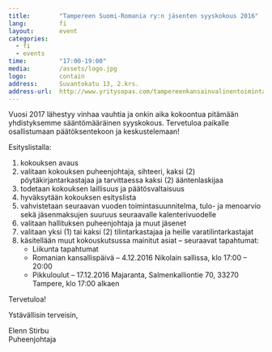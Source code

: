 ```yaml
---
title:        "Tampereen Suomi-Romania ry:n jäsenten syyskokous 2016"
lang:         fi
layout:       event
categories:
  - fi
  - events
time:         "17:00-19:00"
media:        /assets/logo.jpg
logo:         contain
address:      Suvantokatu 13, 2.krs.
address-url:  http://www.yritysopas.com/tampereenkansainvalinentoimintakeskus/
---
```


Vuosi 2017 lähestyy vinhaa vauhtia ja onkin aika kokoontua pitämään yhdistyksemme sääntömääräinen syyskokous. Tervetuloa paikalle osallistumaan päätöksentekoon ja keskustelemaan!

Esityslistalla:

1. kokouksen avaus
1. valitaan kokouksen puheenjohtaja, sihteeri, kaksi (2) pöytäkirjantarkastajaa ja tarvittaessa kaksi (2) ääntenlaskijaa
1. todetaan kokouksen laillisuus ja päätösvaltaisuus
1. hyväksytään kokouksen esityslista
1. vahvistetaan seuraavan vuoden toimintasuunnitelma, tulo- ja menoarvio sekä jäsenmaksujen suuruus seuraavalle kalenterivuodelle
1. valitaan hallituksen puheenjohtaja ja muut jäsenet
1. valitaan yksi (1) tai kaksi (2) tilintarkastajaa ja heille varatilintarkastajat
1. käsitellään muut kokouskutsussa mainitut asiat – seuraavat tapahtumat:
   - Liikunta tapahtumat
   - Romanian kansallispäivä – 4.12.2016 Nikolain sallissa, klo 17:00 – 20:00
   - Pikkuloulut – 17.12.2016 Majaranta, Salmenkalliontie 70, 33270 Tampere, klo 17:00 alkaen 

Tervetuloa!

Ystävällisin terveisin,

Elenn Stirbu  
Puheenjohtaja